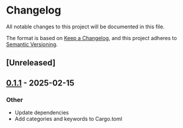 # Changelog

All notable changes to this project will be documented in this file.

The format is based on [Keep a Changelog](https://keepachangelog.com/en/1.0.0/),
and this project adheres to [Semantic Versioning](https://semver.org/spec/v2.0.0.html).

## [Unreleased]

## [0.1.1](https://github.com/Wybxc/mdbook-pagecrypt/compare/v0.1.0...v0.1.1) - 2025-02-15

### Other

- Update dependencies
- Add categories and keywords to Cargo.toml
